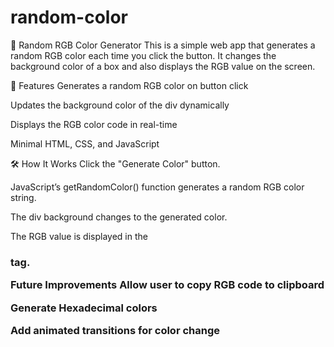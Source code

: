 # random-color
🎨 Random RGB Color Generator
This is a simple web app that generates a random RGB color each time you click the button.
It changes the background color of a box and also displays the RGB value on the screen.

🚀 Features
Generates a random RGB color on button click

Updates the background color of the div dynamically

Displays the RGB color code in real-time

Minimal HTML, CSS, and JavaScript

🛠️ How It Works
Click the "Generate Color" button.

JavaScript’s getRandomColor() function generates a random RGB color string.

The div background changes to the generated color.

The RGB value is displayed in the <h3> tag.

 Future Improvements
Allow user to copy RGB code to clipboard

Generate Hexadecimal colors

Add animated transitions for color change
